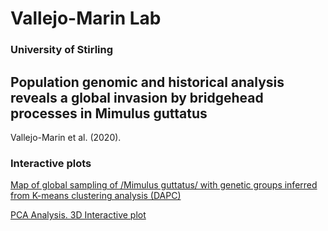 # Vallejo-Marin Lab

### University of Stirling


## Population genomic and historical analysis reveals a global invasion by bridgehead processes in Mimulus guttatus 
Vallejo-Marin et al. (2020).

### Interactive plots

[Map of global sampling of /Mimulus guttatus/ with genetic groups inferred from K-means clustering analysis (DAPC)](https://mvallejo6.github.io/grp8_world_20200930.html)

[PCA Analysis. 3D Interactive plot](https://mvallejo6.github.io/PCA123_20200930.html)
